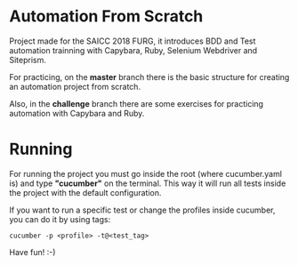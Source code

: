 # Automation From Scratch
Project made for the SAICC 2018 FURG, it introduces BDD and Test automation trainning with Capybara, Ruby, Selenium Webdriver and Siteprism.

For practicing, on the **master** branch there is the basic structure for creating an automation project from scratch.

Also, in the **challenge** branch there are some exercises for practicing automation with Capybara and Ruby.

# Running
For running the project you must go inside the root (where cucumber.yaml is) and type **"cucumber"** on the terminal. This way it will run all tests inside the project with the default configuration.

If you want to run a specific test or change the profiles inside cucumber, you can do it by using tags: 
```
cucumber -p <profile> -t@<test_tag>
```

Have fun! :-)

